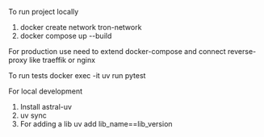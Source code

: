 To run project locally

1. docker create network tron-network
2. docker compose up --build

For production use need to extend docker-compose and connect reverse-proxy like traeffik or nginx

To run tests
docker exec -it <container name> uv run pytest

For local development
1. Install astral-uv
2. uv sync
3. For adding a lib uv add lib_name==lib_version